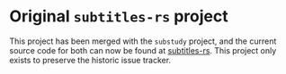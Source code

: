 # Original `subtitles-rs` project

This project has been merged with the `substudy` project, and the current
source code for both can now be found at [subtitles-rs][]. This project
only exists to preserve the historic issue tracker.

[subtitles-rs]: https://github.com/emk/subtitles-rs
